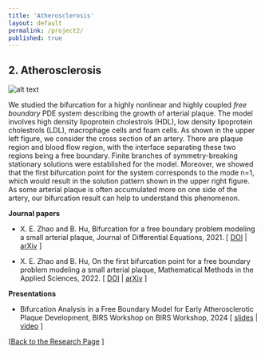 ```yaml
---
title: 'Atherosclerosis'
layout: default
permalink: /project2/
published: true
---
```


## 2. Atherosclerosis
![alt text](https://github.com/xinyue-zhao/xinyue-zhao.github.io/blob/master/assets/research/plaque.jpg?raw=true)

We studied the bifurcation for a highly nonlinear and highly coupled <i>free boundary</i> PDE system describing the growth of arterial plaque. The model involves high density lipoprotein cholestrols (HDL), low density lipoprotein cholestrols (LDL), macrophage cells and foam cells. As shown in the upper left figure, we consider the cross section of an artery. There are plaque region and blood flow region, with the interface separating these two regions being a free boundary. Finite branches of symmetry-breaking stationary solutions were established for the model. Moreover, we showed that the first bifurcation point for the system corresponds to the mode n=1, which would result in the solution pattern shown in the upper right figure. As some arterial plaque is often accumulated more on one side of the artery, our bifurcation result can help to understand this phenomenon.


<b>Journal papers</b>

* X. E. Zhao and B. Hu, Bifurcation for a free boundary problem modeling a small arterial plaque, Journal of Differential Equations, 2021. [&nbsp;<a href="https://www.sciencedirect.com/science/article/abs/pii/S002203962100231X">DOI</a>&nbsp;|
<a href="https://arxiv.org/abs/2008.02407">arXiv</a>&nbsp;]

* X. E. Zhao and B. Hu, On the first bifurcation point for a free boundary problem modeling a small arterial plaque, Mathematical Methods in the Applied Sciences, 2022. [&nbsp;<a href="https://onlinelibrary.wiley.com/doi/abs/10.1002/mma.8087">DOI</a>&nbsp;|
<a href="https://arxiv.org/abs/2011.01528">arXiv</a>&nbsp;]

<b> Presentations</b>

* Bifurcation Analysis in a Free Boundary Model for Early Atherosclerotic Plaque Development, BIRS Workshop on BIRS Workshop, 2024 [&nbsp;<a href="https://drive.google.com/file/d/1q8c4v_vrSlzlDDSfBe8PlzzxixHPtWnh/view?usp=sharing">slides</a> |
    <a href="https://www.birs.ca/events/2024/5-day-workshops/24w5209/videos/watch/202410071532-Zhao.html">video</a>&nbsp;]

[<a href="{{site.baseurl}}/research">Back to the Research Page</a> ]
